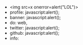 - <img src=x onerror=alert("LOL")>
- profile: javascript:alert();
- banner: javascript:alert();
- do: web, <img>
- twitter: javascript:alert();
- github: javascript:alert();
- info: <img>
